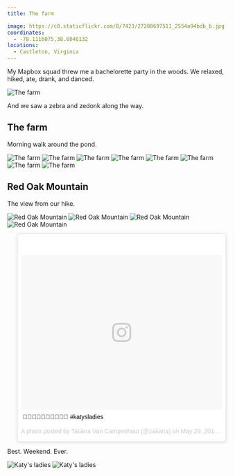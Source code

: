 ```yaml
---
title: The farm

image: https://c8.staticflickr.com/8/7423/27288697511_2554a94bdb_b.jpg
coordinates:
  - -78.1116075,38.6046132
locations:
  - Castleton, Virginia
---
```


My Mapbox squad threw me a bachelorette party in the woods. We relaxed, hiked, ate, drank, and danced.

<div class="photos">
<img src="https://c1.staticflickr.com/8/7479/27325712696_2d3600f0d2_b.jpg" alt="The farm">
</div>

And we saw a zebra and zedonk along the way.

## The farm

Morning walk around the pond.

<div class="photos">
<img src="https://c2.staticflickr.com/8/7014/26752682473_84e68d6030_b.jpg" alt="The farm" class="img-half">
<img src="https://c4.staticflickr.com/8/7005/27359142235_95182e915c_b.jpg" alt="The farm" class="img-half">

<img src="https://c8.staticflickr.com/8/7423/27288697511_2554a94bdb_b.jpg" alt="The farm">

<img src="https://c3.staticflickr.com/8/7341/27325741506_b38eff70db_b.jpg" alt="The farm" class="img-half">
<img src="https://c5.staticflickr.com/8/7691/27083793980_13fbb19440_b.jpg" alt="The farm" class="img-half">

<img src="https://c4.staticflickr.com/8/7261/27288690491_1cea63853e_b.jpg" alt="The farm">

<img src="https://c1.staticflickr.com/8/7787/27325743776_674bfe91dd_b.jpg" alt="The farm">

<img src="https://c1.staticflickr.com/8/7337/26751764824_a4c51ee833_b.jpg" alt="The farm">
</div>

## Red Oak Mountain

The view from our hike.

<div class="photos">
<img src="https://c4.staticflickr.com/8/7133/27288677451_d7b949f766_b.jpg" alt="Red Oak Mountain">

<img src="https://c6.staticflickr.com/8/7741/27359149005_9172000a8d_b.jpg" alt="Red Oak Mountain" class="img-half">
<img src="https://c3.staticflickr.com/8/7299/27261462442_9e402e225a_b.jpg" alt="Red Oak Mountain" class="img-half">

<img src="https://c3.staticflickr.com/8/7527/27261527842_3a576ec583_h.jpg" alt="Red Oak Mountain">

<blockquote class="instagram-media" data-instgrm-captioned data-instgrm-version="7" style=" background:#FFF; border:0; border-radius:3px; box-shadow:0 0 1px 0 rgba(0,0,0,0.5),0 1px 10px 0 rgba(0,0,0,0.15); padding:0;"><div style="padding:8px;"> <div style=" background:#F8F8F8; line-height:0; margin-top:40px; padding:38.6111111111% 0; text-align:center; width:100%;"> <div style=" background:url(data:image/png;base64,iVBORw0KGgoAAAANSUhEUgAAACwAAAAsCAMAAAApWqozAAAABGdBTUEAALGPC/xhBQAAAAFzUkdCAK7OHOkAAAAMUExURczMzPf399fX1+bm5mzY9AMAAADiSURBVDjLvZXbEsMgCES5/P8/t9FuRVCRmU73JWlzosgSIIZURCjo/ad+EQJJB4Hv8BFt+IDpQoCx1wjOSBFhh2XssxEIYn3ulI/6MNReE07UIWJEv8UEOWDS88LY97kqyTliJKKtuYBbruAyVh5wOHiXmpi5we58Ek028czwyuQdLKPG1Bkb4NnM+VeAnfHqn1k4+GPT6uGQcvu2h2OVuIf/gWUFyy8OWEpdyZSa3aVCqpVoVvzZZ2VTnn2wU8qzVjDDetO90GSy9mVLqtgYSy231MxrY6I2gGqjrTY0L8fxCxfCBbhWrsYYAAAAAElFTkSuQmCC); display:block; height:44px; margin:0 auto -44px; position:relative; top:-22px; width:44px;"></div></div> <p style=" margin:8px 0 0 0; padding:0 4px;"> <a href="https://www.instagram.com/p/BF_-z9OxGnb/" style=" color:#000; font-family:Arial,sans-serif; font-size:14px; font-style:normal; font-weight:normal; line-height:17px; text-decoration:none; word-wrap:break-word;" target="_blank">💁🏻🙆🏻👰🏼🙌🏻🤗🤔 #katysladies</a></p> <p style=" color:#c9c8cd; font-family:Arial,sans-serif; font-size:14px; line-height:17px; margin-bottom:0; margin-top:8px; overflow:hidden; padding:8px 0 7px; text-align:center; text-overflow:ellipsis; white-space:nowrap;">A photo posted by Tatiana Van Campenhout (@zatiana) on <time style=" font-family:Arial,sans-serif; font-size:14px; line-height:17px;" datetime="2016-05-29T17:34:14+00:00">May 29, 2016 at 10:34am PDT</time></p></div></blockquote>
<script async defer src="//platform.instagram.com/en_US/embeds.js"></script>
</div>

Best. Weekend. Ever.

<div class="photos">
<img src="https://c5.staticflickr.com/8/7053/27261969932_d97bdc6dd9_b.jpg" class="img-half" alt="Katy's ladies">
<img src="https://c2.staticflickr.com/8/7231/26753235073_11f5d23dc5_b.jpg" class="img-half" alt="Katy's ladies">
</div>
